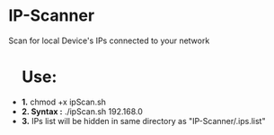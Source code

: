 # IP-Scanner
Scan for local Device's IPs connected to your network
<ul>
  <h1>Use:</h1>
  <li> <b>1.</b> chmod +x ipScan.sh </li>
  <li> <b>2. Syntax :</b>  ./ipScan.sh 192.168.0 </li>
  <li> <b>3.</b> IPs list will be hidden in same directory as "IP-Scanner/.ips.list" </li>
</ul>
